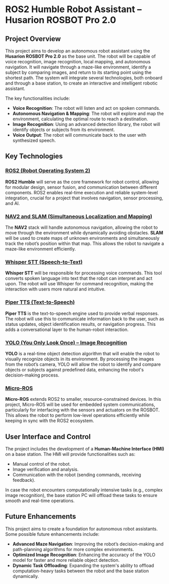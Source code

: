 # ROS2 Humble Robot Assistant – Husarion ROSBOT Pro 2.0

## Project Overview

This project aims to develop an autonomous robot assistant using the **Husarion ROSBOT Pro 2.0** as the base unit. The robot will be capable of voice recognition, image recognition, local mapping, and autonomous navigation. It will navigate through a maze-like environment, identify a subject by comparing images, and return to its starting point using the shortest path. The system will integrate several technologies, both onboard and through a base station, to create an interactive and intelligent robotic assistant.

The key functionalities include:
- **Voice Recognition**: The robot will listen and act on spoken commands.
- **Autonomous Navigation & Mapping**: The robot will explore and map the environment, calculating the optimal route to reach a destination.
- **Image Recognition**: Using an advanced detection library, the robot will identify objects or subjects from its environment.
- **Voice Output**: The robot will communicate back to the user with synthesized speech.

## Key Technologies

### [ROS2 (Robot Operating System 2)](https://docs.ros.org/en/humble/index.html)
**ROS2 Humble** will serve as the core framework for robot control, allowing for modular design, sensor fusion, and communication between different components. ROS2 enables real-time execution and reliable system-level integration, crucial for a project that involves navigation, sensor processing, and AI.

### [NAV2 and SLAM (Simultaneous Localization and Mapping)](https://docs.nav2.org/tutorials/docs/navigation2_with_slam.html)
The **NAV2** stack will handle autonomous navigation, allowing the robot to move through the environment while dynamically avoiding obstacles. **SLAM** will be used to create maps of unknown environments and simultaneously track the robot’s position within that map. This allows the robot to navigate a maze-like environment efficiently.

### [Whisper STT (Speech-to-Text)](https://github.com/openai/whisper)
**Whisper STT** will be responsible for processing voice commands. This tool converts spoken language into text that the robot can interpret and act upon. The robot will use Whisper for command recognition, making the interaction with users more natural and intuitive.

### [Piper TTS (Text-to-Speech)](https://github.com/rhasspy/piper)
**Piper TTS** is the text-to-speech engine used to provide verbal responses. The robot will use this to communicate information back to the user, such as status updates, object identification results, or navigation progress. This adds a conversational layer to the human-robot interaction.

### [YOLO (You Only Look Once) – Image Recognition](https://docs.ultralytics.com/)
**YOLO** is a real-time object detection algorithm that will enable the robot to visually recognize objects in its environment. By processing the images from the robot’s camera, YOLO will allow the robot to identify and compare objects or subjects against predefined data, enhancing the robot's decision-making process.

### [Micro-ROS](https://micro.ros.org/)
**Micro-ROS** extends ROS2 to smaller, resource-constrained devices. In this project, Micro-ROS will be used for embedded system communications, particularly for interfacing with the sensors and actuators on the ROSBOT. This allows the robot to perform low-level operations efficiently while keeping in sync with the ROS2 ecosystem.

## User Interface and Control

The project includes the development of a **Human-Machine Interface (HMI)** on a base station. The HMI will provide functionalities such as:
- Manual control of the robot.
- Image verification and analysis.
- Communication with the robot (sending commands, receiving feedback).
  
In case the robot encounters computationally intensive tasks (e.g., complex image recognition), the base station PC will offload these tasks to ensure smooth and real-time operations.

## Future Enhancements

This project aims to create a foundation for autonomous robot assistants. Some possible future enhancements include:
- **Advanced Maze Navigation**: Improving the robot’s decision-making and path-planning algorithms for more complex environments.
- **Optimized Image Recognition**: Enhancing the accuracy of the YOLO model for faster and more reliable object detection.
- **Dynamic Task Offloading**: Expanding the system's ability to offload computation-heavy tasks between the robot and the base station dynamically.

